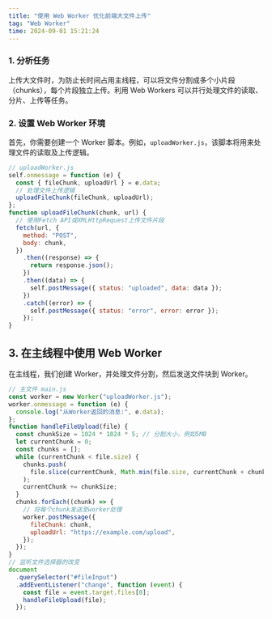 ```yaml
---
title: "使用 Web Worker 优化前端大文件上传"
tag: "Web Worker"
time: 2024-09-01 15:21:24
---
```


### 1\. 分析任务

上传大文件时，为防止长时间占用主线程，可以将文件分割成多个小片段（chunks），每个片段独立上传。利用 Web Workers 可以并行处理文件的读取、分片、上传等任务。

### 2\. 设置 Web Worker 环境

首先，你需要创建一个 Worker 脚本。例如，`uploadWorker.js`，该脚本将用来处理文件的读取及上传逻辑。

```js
// uploadWorker.js
self.onmessage = function (e) {
  const { fileChunk, uploadUrl } = e.data;
  // 处理文件上传逻辑
  uploadFileChunk(fileChunk, uploadUrl);
};
function uploadFileChunk(chunk, url) {
  // 使用Fetch API或XMLHttpRequest上传文件片段
  fetch(url, {
    method: "POST",
    body: chunk,
  })
    .then((response) => {
      return response.json();
    })
    .then((data) => {
      self.postMessage({ status: "uploaded", data: data });
    })
    .catch((error) => {
      self.postMessage({ status: "error", error: error });
    });
}
```

## 3\. 在主线程中使用 Web Worker

在主线程，我们创建 Worker，并处理文件分割，然后发送文件块到 Worker。

```js
// 主文件 main.js
const worker = new Worker("uploadWorker.js");
worker.onmessage = function (e) {
  console.log("从Worker返回的消息:", e.data);
};
function handleFileUpload(file) {
  const chunkSize = 1024 * 1024 * 5; // 分割大小，例如5MB
  let currentChunk = 0;
  const chunks = [];
  while (currentChunk < file.size) {
    chunks.push(
      file.slice(currentChunk, Math.min(file.size, currentChunk + chunkSize))
    );
    currentChunk += chunkSize;
  }
  chunks.forEach((chunk) => {
    // 将每个chunk发送至worker处理
    worker.postMessage({
      fileChunk: chunk,
      uploadUrl: "https://example.com/upload",
    });
  });
}
// 监听文件选择器的改变
document
  .querySelector("#fileInput")
  .addEventListener("change", function (event) {
    const file = event.target.files[0];
    handleFileUpload(file);
  });
```
